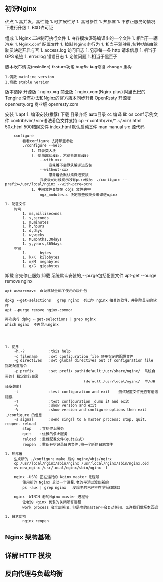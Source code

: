 
## 初识Nginx
优点
    1. 高并发，高性能
    1. 可扩展性好
    1. 高可靠性
    1. 热部署
        1. 不停止服务的情况下进行升级
    1. BSD许可证

组成
    1. Nginx 二进制可执行文件
        1. 由各模块源码编译出的一个文件
        1. 相当于一辆汽车
    1. Nginx.conf 配置文件
        1. 控制 Nginx 的行为
        1. 相当于驾驶员,各种功能由驾驶员决定开启与否
    1. access.log 访问日志
        1. 记录每一条 http 请求信息
        1. 相当于 GPS 轨迹
    1. error.log 错误日志
        1. 定位问题
        1. 相当于黑匣子

版本发布情况(mainline)
    feature功能
    bugfix bug修复
    change 重构

    1.偶数 mainline version
    1.奇数 stable version
    
版本选择
    开源版：nginx.org
    商业版：nginx.com(Nginx plus)
    阿里巴巴的Tengine
        没有办法和Nginx的官方版本同步升级
    OpenResty
        开源版 openresty.org
        商业版 openresty.com

安装
    1. apt
    1. 编译安装(推荐)
        下载
        目录介绍
            auto目录
                cc 编译
                lib
                os
            conf 示例文件
            contrib/vim/  vim语法着色文件支持
                cp -r contrib/vim/* ~/.vim/
            html
                50x.html 500错误文件
                index.html 默认启动文件
            man manual
            src 源代码

        configure
            看看configure 支持那些参数
            ./configure --help
                1. 目录类大块
                1. 使用哪些模块，不使用哪些模块
                    --with-xxx
                        意味着不会默认编译进安装
                    --without-xxx
                        意味着会默认编译进安装
                    我安装的时候提示没有pcre模块: ./configure --prefix=/usr/local/nginx --with-pcre=pcre
                1. 中间文件会放在 objs 文件夹中
                    ngx_modules.c 决定哪些模块会编译进nginx

    1. 配置文件
        时间
            1. ms,milliseconds
            1. s,seconds
            1. m,minutes
            1. h,hours
            1. d,days
            1. w,weeks
            1. M,months,30days
            1. y,years,365days
        空间
            1.      bytes
            1. k/K  kilobytes
            1. m/M  megabytes
            1. g/G  gigabytes

卸载
    首先停止服务
    卸载 系统默认安装的,--purge包括配置文件
    apt-get --purge remove nginx

    apt autoremove  自动移除全部不使用的软件包

    dpkg --get-selections | grep nginx  列出与 nginx 相关的软件，并删除显示的软件
    apt --purge remove nginx-common

    再次执行 dpkg --get-selections | grep nginx
    which nginx  不再显示nginx




    1. 使用
        -h,-?           :this help
        -c filename     :set configuration file 使用指定的配置文件
        -g directives   :set global directives out of configuration file 指定配置指令
        -p prefix       :set prefix path(default:/usr/share/nginx/  系统自带的) 指定运行目录
                                        (default:/usr/local/nginx/  本人编译安装的)
        -t              :test configuration and exit    测试配置文件是否有语法错误
        -T              :test configuration, dump it and exit
        -v              :show version and exit
        -V              :show version and configure options then exit ./configure 的信息
        -s signal       :send singal to a master process: stop, quit, reopen, reload
            stop    :立刻停止服务
            quit    :优雅的停止服务
            reload  :重载配置文件(quit方式)
            reopen  :重新开始记录日志文件,换一个新的日志文件

    1. 热部署
        生成新的 ./configure make 后的 nginx/objs/nginx 
        cp /usr/local/nginx/sbin/nginx /usr/local/nginx/sbin/nginx.old
        mv new_nginx /usr/local/nginx/sbin/nginx -f

        nginx -USR2 正在运行的 Nginx master 进程号
            使用新的 Nginx 启动一个进程,老的平滑过渡到新的
            ps -aux | grep nginx   发现老的已经不在坚挺80端口
    
        nginx -WINCH 老的Nginx master 进程号
            让老的 Nginx 优雅的关闭所有进程
            work process 会全部关闭，但是老的master不会自动关闭，允许我们做版本回退
            
    1. 日志切割
            nginx reopen

## Nginx 架构基础


## 详解 HTTP 模块



## 反向代理与负载均衡
